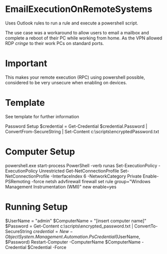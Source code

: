 # EmailExecutionOnRemoteSystems
Uses Outlook rules to run a rule and execute a powershell script.

The use case was a workaround to allow users to email a mailbox and complete a reboot of their PC while working from home.  As the VPN allowed RDP *cringe* to their work PCs on standard ports.

# Important
This makes your remote execution (RPC) using powershell possible, considered to be very unsecure when enabling on devices.

# Template
See template for further information

Password Setup
$credential = Get-Credential
$credential.Password | ConvertFrom-SecureString | Set-Content c:\scripts\encryptedPassword.txt


# Computer Setup
powershell.exe start-process PowerShell -verb runas
Set-ExecutionPolicy -ExecutionPolicy Unrestricted
Get-NetConnectionProfile
Set-NetConnectionProfile -InterfaceIndex 6 -NetworkCategory Private
Enable-PSRemoting -force
netsh advfirewall firewall set rule group="Windows Management Instrumentation (WMI)" new enable=yes


# Running Setup
$UserName = "admin"
$ComputerName = "[insert computer name]"
$Password = Get-Content c:\scripts\encrypted_password.txt | ConvertTo-SecureString
$credential = New-Object System.Management.Automation.PsCredential($UserName, $Password)
Restart-Computer -ComputerName $ComputerName -Credential $Credential -Force


